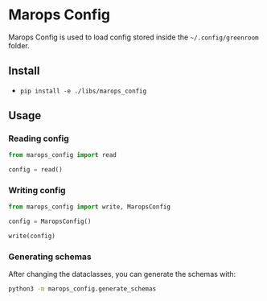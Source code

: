 # Marops Config

Marops Config is used to load config stored inside the `~/.config/greenroom` folder.

## Install

* `pip install -e ./libs/marops_config`

## Usage

### Reading config

```python
from marops_config import read

config = read()
```

### Writing config

```python
from marops_config import write, MaropsConfig

config = MaropsConfig()

write(config)

```

### Generating schemas

After changing the dataclasses, you can generate the schemas with:

```bash
python3 -m marops_config.generate_schemas
```
